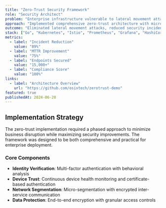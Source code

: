 ```yaml
---
title: "Zero-Trust Security Framework"
role: "Security Architect"
problem: "Enterprise infrastructure vulnerable to lateral movement attacks with over 15,000 endpoints lacking proper segmentation and monitoring."
approach: "Implemented comprehensive zero-trust architecture with micro-segmentation, continuous verification, and ML-based anomaly detection across all network layers."
outcome: "Eliminated lateral movement attacks, reduced security incidents by 89%, and achieved SOC 2 Type II compliance ahead of schedule with zero critical findings."
stack: ["Go", "Kubernetes", "Istio", "Prometheus", "Grafana", "HashiCorp Vault", "Cilium", "Falco"]
metrics:
  - label: "Incident Reduction"
    value: "89%"
  - label: "MTTR Improvement"
    value: "75%"
  - label: "Endpoints Secured"
    value: "15,000+"
  - label: "Compliance Score"
    value: "100%"
links:
  - label: "Architecture Overview"
    url: "https://github.com/osixtech/zerotrust-demo"
featured: true
publishedAt: 2024-06-20
---
```


## Implementation Strategy

The zero-trust implementation required a phased approach to minimize business disruption while maximizing security improvements. The framework was designed to be both comprehensive and practical for enterprise deployment.

### Core Components

- **Identity Verification**: Multi-factor authentication with behavioral analysis
- **Device Trust**: Continuous device health monitoring and certificate-based authentication
- **Network Segmentation**: Micro-segmentation with encrypted inter-service communication
- **Data Protection**: End-to-end encryption with granular access controls